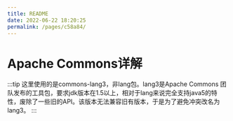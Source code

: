 ```yaml
---
title: README
date: 2022-06-22 18:20:25
permalink: /pages/c58a84/
---
```

# Apache Commons详解

:::tip
这里使用的是commons-lang3，非lang包。lang3是Apache Commons 团队发布的工具包，要求jdk版本在1.5以上，相对于lang来说完全支持java5的特性，废除了一些旧的API。该版本无法兼容旧有版本，于是为了避免冲突改名为lang3。
:::
